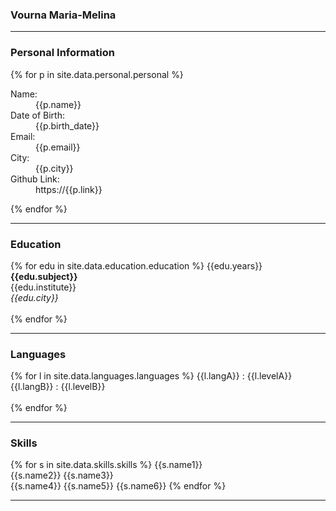 ### Vourna Maria-Melina
_______________________

### Personal Information

{% for p in site.data.personal.personal %} 
<dl>
<dt> Name: </dt>
<dd> {{p.name}} </dd> 
<dt> Date of Birth: </dt>
<dd> {{p.birth_date}} </dd>  
<dt> Email: </dt>
<dd> {{p.email}} </dd> 
<dt> City: </dt>
<dd> {{p.city}} </dd>
<dt> Github Link: </dt> 
<dd> https://{{p.link}} </dd>
</dl>
{% endfor %}
 
_______________________

### Education

{% for edu in site.data.education.education %}
{{edu.years}}<br>
__{{edu.subject}}__ <br>
{{edu.institute}} <br> 
*{{edu.city}}* <br> <br>
{% endfor %}

_______________________

### Languages

{% for l in site.data.languages.languages %}
{{l.langA}} :  {{l.levelA}} <br> 
{{l.langB}} :  {{l.levelB}} <br> <br>
{% endfor %}

_______________________

### Skills

{% for s in site.data.skills.skills %}
{{s.name1}}  
{{s.name2}}
{{s.name3}}  
{{s.name4}}
{{s.name5}} 
{{s.name6}}
{% endfor %}

_______________________

